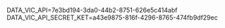 DATA_VIC_API=7e3bd194-3da0-44b2-8751-626e5c414abf
DATA_VIC_API_SECRET_KET=a43e9875-816f-4296-8765-474fb9df29ec